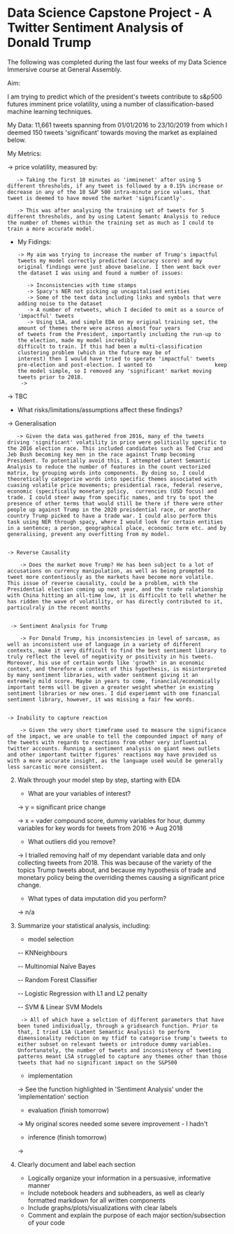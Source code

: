 # Data Science Capstone Project - A Twitter Sentiment Analysis of Donald Trump

The following was completed during the last four weeks of my Data Science Immersive course at General Assembly.

Aim:
   
   I am trying to predict which of the president's tweets contribute to s&p500 futures imminent price volatility, using a number of classification-based machine learning techniques.
 
My Data:
   11,661 tweets spanning from 01/01/2016 to 23/10/2019 from which I deemed 150 tweets 'significant' towards moving the market as explained below.
 
My Metrics:
   
   -> price volatility, measured by:
   
       -> Taking the first 10 minutes as 'imminenet' after using 5 different thresholds, if any tweet is followed by a 0.15% increase or decrease in any of the 10 S&P 500 intra-minute price values, that tweet is deemed to have moved the market 'significantly'.
       
       -> This was after analysing the training set of tweets for 5 different thresholds, and by using Latent Semantc Analysis to reduce the number of themes within the training set as much as I could to train a more accurate model.
        
 
   - My Fidings:
   
         -> My aim was trying to increase the number of Trump's impactful tweets my model correctly predicted (accuracy score) and my original findings were just above baseline. I then went back over the dataset I was using and found a number of issues:
         
            -> Inconsistencies with time stamps 
            -> Spacy's NER not picking up uncapitalised entities
            -> Some of the text data including links and symbols that were adding noise to the dataset
            -> A number of retweets, which I decided to omit as a source of 'impactful' tweets
            -> Using LSA, and simple EDA on my original training set, the amount of themes there were across almost four years                of tweets from the President, importantly including the run-up to the election, made my model incredibly                      difficult to train. If this had been a multi-classification clustering problem (which in the future may be of                  interest) then I would have tried to sperate 'impactful' tweets pre-election and post-election. I wanted to                    keep the model simple, so I removed any 'significant' market moving tweets prior to 2018.
          -> 
   
   -> TBC
   
   
   
   - What risks/limitations/assumptions affect these findings?
   
   -> Generalisation
   
       -> Given the data was gathered from 2016, many of the tweets driving 'significant' volatility in price were politically specific to the 2016 election race. This included candidates such as Ted Cruz and Jeb Bush becoming key men in the race against Trump becoming President. To potentially avoid this, I attempted Latent Semantic Analysis to reduce the number of features in the count vectorized matrix, by grouping words into components. By doing so, I could theoretically categorize words into specific themes associated with cuasing volatile price movements; presidential race, federal reserve, economic (specifically monetary policy,  currencies (USD focus) and trade. I could steer away from specific names, and try to spot the presence of other terms that would still be there if there were other people up against Trump in the 2020 preisdential race, or another country Trump picked to have a trade war. I could also perform this task using NER through spacy, where I would look for certain entities in a sentence; a person, geographical place, economic term etc. and by generalising, prevent any overfitting from my model. 
       
       
    -> Reverse Causality
    
        -> Does the market move Trump? He has been subject to a lot of accusations on currency manipulation, as well as being prompted to tweet more contentiously as the markets have become more volatile. This issue of reverse causality, could be a problem, with the Presidential election coming up next year, and the trade ralationship with China hitting an all-time low, it is difficult to tell whether he has ridden the wave of volatility, or has directly contributed to it, particulraly in the recent months
        
        
     -> Sentiment Analysis for Trump
     
        -> For Donald Trump, his inconsistencies in level of sarcasm, as well as inconsistent use of language in a variety of different contexts, make it very difficult to find the best sentiment library to truly reflect the level of negativity or positivity in his tweets. Moreover, his use of certain words like 'growth' in an economic context, and therefore a context of this hypothesis, is misinterpreted by many sentiment libraries, with vader sentment giving it an extremely mild score. Maybe in years to come, financial/economically important terms will be given a greater weight whether in existing sentiment libraries or new ones. I did experiemnt with one financial sentiment library, however, it was missing a fair few words.
   

    -> Inability to capture reaction
    
        -> Given the very short timeframe used to measure the significance of the impact, we are unable to tell the compounded impact of many of the tweets with regards to reactions from other very influential twitter accounts. Running a sentiment analysis on giant news outlets and other important twitter figures' reactions may have provided us with a more accurate insight, as the language used would be generally less sarcastic more consistent.
        


2. Walk through your model step by step, starting with EDA



   - What are your variables of interest?
   
   
   -> y = significant price change
   
   -> x = vader compound score, dummy variables for hour, dummy variables for key words for tweets from 2016 -> Aug 2018
   
   - What outliers did you remove?
   
   
   -> I trialled removing half of my dependant variable data and only collecting tweets from 2018. This was because of the variety of the topics Trump tweets about, and because my hypothesis of trade and monetary policy being the overriding themes causing a significant price change.
   
   - What types of data imputation did you perform?
   
   -> n/a

3. Summarize your statistical analysis, including:


   - model selection
   
    -- KNNeighbours
    
    
    -- Multinomial Naïve Bayes
    
    
    -- Random Forest Classifier


    -- Logistic Regression with L1 and L2 penalty


    -- SVM & Linear SVM Models


        -> All of which have a selction of different parameters that have been tuned individually, through a gridsearch function. Prior to that, I tried LSA (Latent Semantic Analysis) to perform dimensionality redction on my tfidf to categorise trump’s tweets to either subset on relevant tweets or introduce dummy variables. Unfortunately, the number of tweets and inconsistency of tweeting patterns meant LSA struggled to capture any themes other than those tweets that had no significant impact on the S&P500

   
   - implementation
   
   -> See the function highlighted in 'Sentiment Analysis' under the 'implementation' section
   
   - evaluation (finish tomorrow)


   -> My original scores needed some severe improvement - I hadn't


   - inference (finish tomorrow)


   ->  


4. Clearly document and label each section
   - Logically organize your information in a persuasive, informative manner
   - Include notebook headers and subheaders, as well as clearly formatted markdown for all written components
   - Include graphs/plots/visualizations with clear labels
   - Comment and explain the purpose of each major section/subsection of your code
